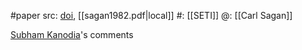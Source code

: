 #paper 
src: [doi](https://doi.org/10.1126/science.218.4571.426-a), [[sagan1982.pdf|local]] 
#: [[SETI]] 
@: [[Carl Sagan]] 

[Subham Kanodia](https://sites.psu.edu/seticourse/2018/01/14/the-sagan-petition/)'s comments

